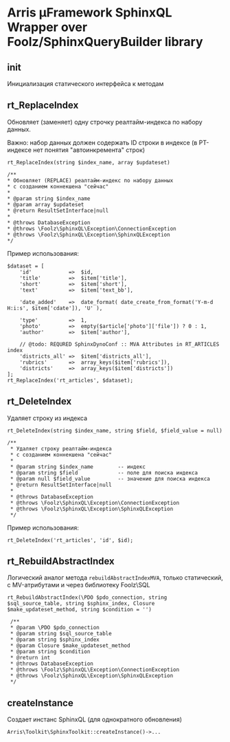 # Arris µFramework SphinxQL Wrapper over Foolz/SphinxQueryBuilder library

## init

Инициализация статического интерфейса к методам

## rt_ReplaceIndex

Обновляет (заменяет) одну строчку реалтайм-индекса по набору данных.

Важно: набор данных должен содержать ID строки в индексе (в РТ-индексе нет понятия "автоинкремента" строк)

```
rt_ReplaceIndex(string $index_name, array $updateset)

/**
* Обновляет (REPLACE) реалтайм-индекс по набору данных
* с созданием коннекшена "сейчас"
*
* @param string $index_name
* @param array $updateset
* @return ResultSetInterface|null
*
* @throws DatabaseException
* @throws \Foolz\SphinxQL\Exception\ConnectionException
* @throws \Foolz\SphinxQL\Exception\SphinxQLException
*/
```

Пример использования:
```
$dataset = [
    'id'            =>  $id,
    'title'         =>  $item['title'],
    'short'         =>  $item['short'],
    'text'          =>  $item['text_bb'],

    'date_added'    =>  date_format( date_create_from_format('Y-m-d H:i:s', $item['cdate']), 'U' ),

    'type'          =>  1,
    'photo'         =>  empty($article['photo']['file']) ? 0 : 1,
    'author'        =>  $item['author'],

    // @todo: REQURED SphinxDynoConf :: MVA Attributes in RT_ARTICLES index
    'districts_all' =>  $item['districts_all'],
    'rubrics'       =>  array_keys($item['rubrics']),
    'districts'     =>  array_keys($item['districts'])
];
rt_ReplaceIndex('rt_articles', $dataset);
```

## rt_DeleteIndex

Удаляет строку из индекса

```
rt_DeleteIndex(string $index_name, string $field, $field_value = null)

/**
 * Удаляет строку реалтайм-индекса
 * с созданием коннекшена "сейчас"
 *
 * @param string $index_name        -- индекс
 * @param string $field             -- поле для поиска индекса
 * @param null $field_value         -- значение для поиска индекса
 * @return ResultSetInterface|null
 *
 * @throws DatabaseException
 * @throws \Foolz\SphinxQL\Exception\ConnectionException
 * @throws \Foolz\SphinxQL\Exception\SphinxQLException
 */
```
Пример использования:
```
rt_DeleteIndex('rt_articles', 'id', $id);
```

## rt_RebuildAbstractIndex

Логический аналог метода `rebuildAbstractIndexMVA`, только статический, с MV-атрибутами и через библиотеку Foolz\SQL

```
rt_RebuildAbstractIndex(\PDO $pdo_connection, string $sql_source_table, string $sphinx_index, Closure $make_updateset_method, string $condition = '')

 /**
 * @param \PDO $pdo_connection
 * @param string $sql_source_table
 * @param string $sphinx_index
 * @param Closure $make_updateset_method
 * @param string $condition
 * @return int
 * @throws DatabaseException
 * @throws \Foolz\SphinxQL\Exception\ConnectionException
 * @throws \Foolz\SphinxQL\Exception\SphinxQLException
 */
```

## createInstance

Создает инстанс SphinxQL (для однократного обновления)

```
Arris\Toolkit\SphinxToolkit::createInstance()->...
```


